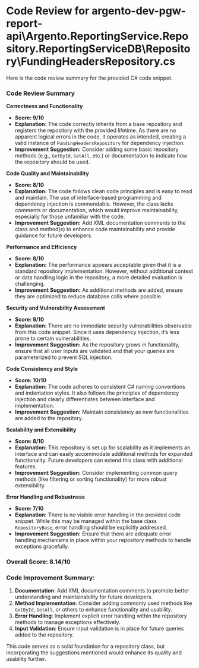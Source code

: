 # Code Review for argento-dev-pgw-report-api\Argento.ReportingService.Repository.ReportingServiceDB\Repository\FundingHeadersRepository.cs

Here is the code review summary for the provided C# code snippet.

### Code Review Summary

**Correctness and Functionality**
- **Score: 9/10**
- **Explanation:** The code correctly inherits from a base repository and registers the repository with the provided lifetime. As there are no apparent logical errors in the code, it operates as intended, creating a valid instance of `FundingHeadersRepository` for dependency injection.
- **Improvement Suggestion:** Consider adding some basic repository methods (e.g., `GetById`, `GetAll`, etc.) or documentation to indicate how the repository should be used.

**Code Quality and Maintainability**
- **Score: 8/10**
- **Explanation:** The code follows clean code principles and is easy to read and maintain. The use of interface-based programming and dependency injection is commendable. However, the class lacks comments or documentation, which would improve maintainability, especially for those unfamiliar with the code.
- **Improvement Suggestion:** Add XML documentation comments to the class and method(s) to enhance code maintainability and provide guidance for future developers.

**Performance and Efficiency**
- **Score: 8/10**
- **Explanation:** The performance appears acceptable given that it is a standard repository implementation. However, without additional context or data handling logic in the repository, a more detailed evaluation is challenging.
- **Improvement Suggestion:** As additional methods are added, ensure they are optimized to reduce database calls where possible.

**Security and Vulnerability Assessment**
- **Score: 9/10**
- **Explanation:** There are no immediate security vulnerabilities observable from this code snippet. Since it uses dependency injection, it’s less prone to certain vulnerabilities.
- **Improvement Suggestion:** As the repository grows in functionality, ensure that all user inputs are validated and that your queries are parameterized to prevent SQL injection.

**Code Consistency and Style**
- **Score: 10/10**
- **Explanation:** The code adheres to consistent C# naming conventions and indentation styles. It also follows the principles of dependency injection and clearly differentiates between interface and implementation.
- **Improvement Suggestion:** Maintain consistency as new functionalities are added to the repository.

**Scalability and Extensibility**
- **Score: 8/10**
- **Explanation:** This repository is set up for scalability as it implements an interface and can easily accommodate additional methods for expanded functionality. Future developers can extend this class with additional features.
- **Improvement Suggestion:** Consider implementing common query methods (like filtering or sorting functionality) for more robust extensibility.

**Error Handling and Robustness**
- **Score: 7/10**
- **Explanation:** There is no visible error handling in the provided code snippet. While this may be managed within the base class `RepositoryBase`, error handling should be explicitly addressed.
- **Improvement Suggestion:** Ensure that there are adequate error handling mechanisms in place within your repository methods to handle exceptions gracefully.

### Overall Score: 8.14/10

### Code Improvement Summary:
1. **Documentation**: Add XML documentation comments to promote better understanding and maintainability for future developers.
2. **Method Implementation**: Consider adding commonly used methods like `GetById`, `GetAll`, or others to enhance functionality and usability.
3. **Error Handling**: Implement explicit error handling within the repository methods to manage exceptions effectively.
4. **Input Validation**: Ensure input validation is in place for future queries added to the repository. 

This code serves as a solid foundation for a repository class, but incorporating the suggestions mentioned would enhance its quality and usability further.